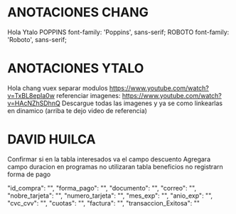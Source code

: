 # ANOTACIONES CHANG

Hola Ytalo
POPPINS
font-family: 'Poppins', sans-serif;
ROBOTO
font-family: 'Roboto', sans-serif;

# ANOTACIONES YTALO

Hola chang
vuex separar modulos https://www.youtube.com/watch?v=TxBL8epIa0w
referenciar imagenes: https://www.youtube.com/watch?v=HAcNZhSDhnQ
Descargue todas las imagenes y ya se como linkearlas en dinamico (arriba te dejo video de referencia)

# DAVID HUILCA

Confirmar si en la tabla interesados va el campo descuento
Agregara campo duracion en programas
no utilizaran tabla beneficios
no registrarn forma de pago

"id_compra": "",
"forma_pago": "",
"documento": "",
"correo": "",
"nobre_tarjeta": "",
"numero_tarjeta": "",
"mes_exp": "",
"anio_exp": "",
"cvc_cvv": "",
"cuotas": "",
"factura": "",
"transaccion_Exitosa": ""
